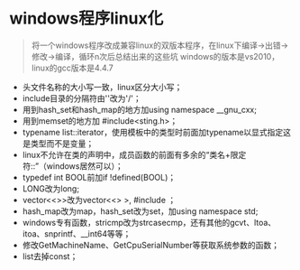# windows程序linux化
>将一个windows程序改成兼容linux的双版本程序，在linux下编译→出错→修改→编译，循环n次后总结出来的这些坑
>windows的版本是vs2010，linux的gcc版本是4.4.7

* 头文件名称的大小写一致，linux区分大小写；
* include目录的分隔符由'\'改为'/'；
* 用到hash_set和hash_map的地方加using namespace __gnu_cxx; 
* 用到memset的地方加 #include<sting.h>；
* typename list<T>::iterator，使用模板中的类型时前面加typename以显式指定这是类型而不是变量；
* linux不允许在类的声明中，成员函数的前面有多余的“类名+限定符::”（windows居然可以）；
* typedef int BOOL前加if !defined(BOOL)；
* LONG改为long;
* vector<<>>改为vector<<> >, #include <typeinfo>；
* hash_map改为map，hash_set改为set，加using namespace std;
* windows专有函数，stricmp改为strcasecmp，还有其他的gcvt、ltoa、itoa、snprintf、__int64等等；
* 修改GetMachineName、GetCpuSerialNumber等获取系统参数的函数；
* list<const char>去掉const；